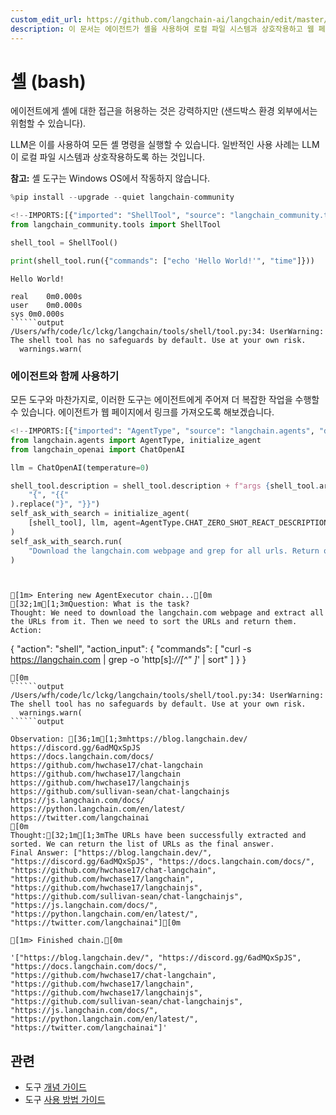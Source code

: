 ```yaml
---
custom_edit_url: https://github.com/langchain-ai/langchain/edit/master/docs/docs/integrations/tools/bash.ipynb
description: 이 문서는 에이전트가 셸을 사용하여 로컬 파일 시스템과 상호작용하고 웹 페이지에서 링크를 가져오는 방법을 설명합니다.
---
```


# 셸 (bash)

에이전트에게 셸에 대한 접근을 허용하는 것은 강력하지만 (샌드박스 환경 외부에서는 위험할 수 있습니다).

LLM은 이를 사용하여 모든 셸 명령을 실행할 수 있습니다. 일반적인 사용 사례는 LLM이 로컬 파일 시스템과 상호작용하도록 하는 것입니다.

**참고:** 셸 도구는 Windows OS에서 작동하지 않습니다.

```python
%pip install --upgrade --quiet langchain-community
```


```python
<!--IMPORTS:[{"imported": "ShellTool", "source": "langchain_community.tools", "docs": "https://api.python.langchain.com/en/latest/tools/langchain_community.tools.shell.tool.ShellTool.html", "title": "Shell (bash)"}]-->
from langchain_community.tools import ShellTool

shell_tool = ShellTool()
```


```python
print(shell_tool.run({"commands": ["echo 'Hello World!'", "time"]}))
```

```output
Hello World!

real	0m0.000s
user	0m0.000s
sys	0m0.000s
``````output
/Users/wfh/code/lc/lckg/langchain/tools/shell/tool.py:34: UserWarning: The shell tool has no safeguards by default. Use at your own risk.
  warnings.warn(
```

### 에이전트와 함께 사용하기

모든 도구와 마찬가지로, 이러한 도구는 에이전트에게 주어져 더 복잡한 작업을 수행할 수 있습니다. 에이전트가 웹 페이지에서 링크를 가져오도록 해보겠습니다.

```python
<!--IMPORTS:[{"imported": "AgentType", "source": "langchain.agents", "docs": "https://api.python.langchain.com/en/latest/agents/langchain.agents.agent_types.AgentType.html", "title": "Shell (bash)"}, {"imported": "initialize_agent", "source": "langchain.agents", "docs": "https://api.python.langchain.com/en/latest/agents/langchain.agents.initialize.initialize_agent.html", "title": "Shell (bash)"}, {"imported": "ChatOpenAI", "source": "langchain_openai", "docs": "https://api.python.langchain.com/en/latest/chat_models/langchain_openai.chat_models.base.ChatOpenAI.html", "title": "Shell (bash)"}]-->
from langchain.agents import AgentType, initialize_agent
from langchain_openai import ChatOpenAI

llm = ChatOpenAI(temperature=0)

shell_tool.description = shell_tool.description + f"args {shell_tool.args}".replace(
    "{", "{{"
).replace("}", "}}")
self_ask_with_search = initialize_agent(
    [shell_tool], llm, agent=AgentType.CHAT_ZERO_SHOT_REACT_DESCRIPTION, verbose=True
)
self_ask_with_search.run(
    "Download the langchain.com webpage and grep for all urls. Return only a sorted list of them. Be sure to use double quotes."
)
```

```output


[1m> Entering new AgentExecutor chain...[0m
[32;1m[1;3mQuestion: What is the task?
Thought: We need to download the langchain.com webpage and extract all the URLs from it. Then we need to sort the URLs and return them.
Action:
```

{
"action": "shell",
"action_input": {
"commands": [
"curl -s https://langchain.com | grep -o 'http[s]*://[^\" ]*' | sort"
]
}
}
```
[0m
``````output
/Users/wfh/code/lc/lckg/langchain/tools/shell/tool.py:34: UserWarning: The shell tool has no safeguards by default. Use at your own risk.
  warnings.warn(
``````output

Observation: [36;1m[1;3mhttps://blog.langchain.dev/
https://discord.gg/6adMQxSpJS
https://docs.langchain.com/docs/
https://github.com/hwchase17/chat-langchain
https://github.com/hwchase17/langchain
https://github.com/hwchase17/langchainjs
https://github.com/sullivan-sean/chat-langchainjs
https://js.langchain.com/docs/
https://python.langchain.com/en/latest/
https://twitter.com/langchainai
[0m
Thought:[32;1m[1;3mThe URLs have been successfully extracted and sorted. We can return the list of URLs as the final answer.
Final Answer: ["https://blog.langchain.dev/", "https://discord.gg/6adMQxSpJS", "https://docs.langchain.com/docs/", "https://github.com/hwchase17/chat-langchain", "https://github.com/hwchase17/langchain", "https://github.com/hwchase17/langchainjs", "https://github.com/sullivan-sean/chat-langchainjs", "https://js.langchain.com/docs/", "https://python.langchain.com/en/latest/", "https://twitter.com/langchainai"][0m

[1m> Finished chain.[0m
```


```output
'["https://blog.langchain.dev/", "https://discord.gg/6adMQxSpJS", "https://docs.langchain.com/docs/", "https://github.com/hwchase17/chat-langchain", "https://github.com/hwchase17/langchain", "https://github.com/hwchase17/langchainjs", "https://github.com/sullivan-sean/chat-langchainjs", "https://js.langchain.com/docs/", "https://python.langchain.com/en/latest/", "https://twitter.com/langchainai"]'
```


## 관련

- 도구 [개념 가이드](/docs/concepts/#tools)
- 도구 [사용 방법 가이드](/docs/how_to/#tools)